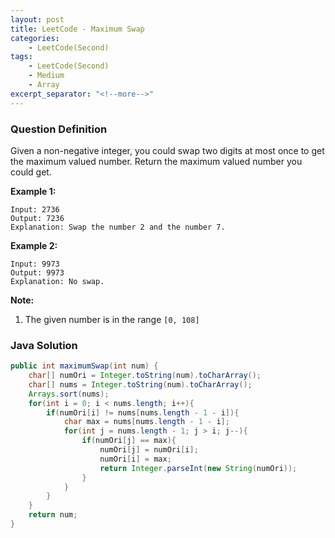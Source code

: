 ```yaml
---
layout: post
title: LeetCode - Maximum Swap
categories:
    - LeetCode(Second)
tags:
    - LeetCode(Second)
    - Medium
    - Array
excerpt_separator: "<!--more-->"
---
```


### Question Definition
Given a non-negative integer, you could swap two digits at most once to get the maximum valued number. Return the maximum valued number you could get.
<!--more-->

**Example 1:**
```
Input: 2736
Output: 7236
Explanation: Swap the number 2 and the number 7.
```
**Example 2:**
```
Input: 9973
Output: 9973
Explanation: No swap.
```
**Note:**
1. The given number is in the range `[0, 108]`
### Java Solution
```java
public int maximumSwap(int num) {
    char[] numOri = Integer.toString(num).toCharArray();
    char[] nums = Integer.toString(num).toCharArray();
    Arrays.sort(nums);
    for(int i = 0; i < nums.length; i++){
        if(numOri[i] != nums[nums.length - 1 - i]){
            char max = nums[nums.length - 1 - i];
            for(int j = nums.length - 1; j > i; j--){
                if(numOri[j] == max){
                    numOri[j] = numOri[i];
                    numOri[i] = max;
                    return Integer.parseInt(new String(numOri));
                }
            }
        }
    }
    return num;
}
```